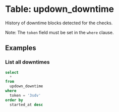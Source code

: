 # Table: updown_downtime

History of downtime blocks detected for the checks.

Note: The `token` field must be set in the `where` clause.

## Examples

### List all downtimes

```sql
select
  *
from
  updown_downtime
where
  token = '3sdv'
order by
  started_at desc
```
